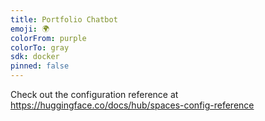```yaml
---
title: Portfolio Chatbot
emoji: 🌍
colorFrom: purple
colorTo: gray
sdk: docker
pinned: false
---
```


Check out the configuration reference at https://huggingface.co/docs/hub/spaces-config-reference
